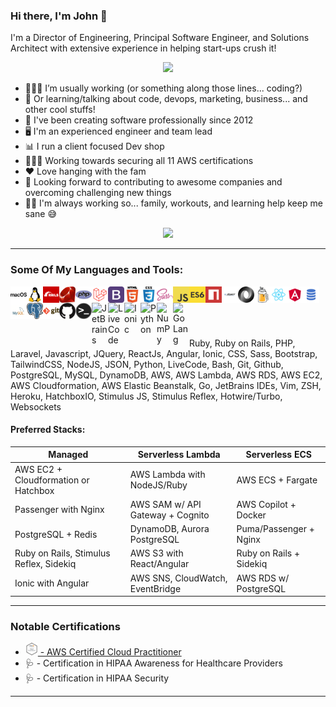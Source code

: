 ### Hi there, I'm John 👋

I'm a Director of Engineering, Principal Software Engineer, and Solutions Architect with extensive experience in helping start-ups crush it!

<p align="center"><img src="https://media.giphy.com/media/l0HlHFRbmaZtBRhXG/source.gif"></p>

- 👨🏻‍💻 I’m usually working (or something along those lines... coding?)
- 📖 Or learning/talking about code, devops, marketing, business... and other cool stuffs!
- 🍻 I've been creating software professionally since 2012
- 🖥 I'm an experienced engineer and team lead
- 📊 I run a client focused Dev shop
- 🤷🏻‍♂️ Working towards securing all 11 AWS certifications
- ♥️ Love hanging with the fam
- 🎯 Looking forward to contributing to awesome companies and overcoming challenging new things
- 🏋🏼‍️ I'm always working so... family, workouts, and learning help keep me sane 😅

<p align="center"><img src="https://raw.githubusercontent.com/jr180180/jr180180/master/workout.gif"></p>

---

### Some Of My Languages and Tools:

[<img align="left" alt="MacOS" width="26px" src="https://raw.githubusercontent.com/github/explore/80688e429a7d4ef2fca1e82350fe8e3517d3494d/topics/macos/macos.png" />][mac]
[<img align="left" alt="Linux" width="26px" src="https://raw.githubusercontent.com/github/explore/80688e429a7d4ef2fca1e82350fe8e3517d3494d/topics/linux/linux.png" />][linux]
[<img align="left" alt="Rails" width="26px" src="https://raw.githubusercontent.com/github/explore/80688e429a7d4ef2fca1e82350fe8e3517d3494d/topics/rails/rails.png" />][rails]
[<img align="left" alt="Ruby" width="26px" src="https://raw.githubusercontent.com/github/explore/80688e429a7d4ef2fca1e82350fe8e3517d3494d/topics/ruby/ruby.png" />][ruby]
[<img align="left" alt="PHP" width="26px" src="https://raw.githubusercontent.com/github/explore/80688e429a7d4ef2fca1e82350fe8e3517d3494d/topics/php/php.png" />][php]
[<img align="left" alt="Laravel" width="26px" src="https://raw.githubusercontent.com/github/explore/80688e429a7d4ef2fca1e82350fe8e3517d3494d/topics/laravel/laravel.png" />][laravel]
[<img align="left" alt="Bootstrap" width="26px" src="https://raw.githubusercontent.com/github/explore/80688e429a7d4ef2fca1e82350fe8e3517d3494d/topics/bootstrap/bootstrap.png" />][bootstrap]
[<img align="left" alt="HTML5" width="26px" src="https://raw.githubusercontent.com/github/explore/80688e429a7d4ef2fca1e82350fe8e3517d3494d/topics/html/html.png" />][html]
[<img align="left" alt="CSS3" width="26px" src="https://raw.githubusercontent.com/github/explore/80688e429a7d4ef2fca1e82350fe8e3517d3494d/topics/css/css.png" />][css]
[<img align="left" alt="Sass" width="26px" src="https://raw.githubusercontent.com/github/explore/80688e429a7d4ef2fca1e82350fe8e3517d3494d/topics/sass/sass.png" />][sass]
[<img align="left" alt="JavaScript" width="26px" src="https://raw.githubusercontent.com/github/explore/80688e429a7d4ef2fca1e82350fe8e3517d3494d/topics/javascript/javascript.png" />][javascript]
[<img align="left" alt="ES6" width="26px" src="https://raw.githubusercontent.com/github/explore/80688e429a7d4ef2fca1e82350fe8e3517d3494d/topics/es6/es6.png" />][javascript]
[<img align="left" alt="NPM" width="26px" src="https://raw.githubusercontent.com/github/explore/80688e429a7d4ef2fca1e82350fe8e3517d3494d/topics/npm/npm.png" />][npm]
[<img align="left" alt="jQuery" width="26px" src="https://raw.githubusercontent.com/github/explore/80688e429a7d4ef2fca1e82350fe8e3517d3494d/topics/jquery/jquery.png" />][jquery]
[<img align="left" alt="JSON" width="26px" src="https://raw.githubusercontent.com/github/explore/80688e429a7d4ef2fca1e82350fe8e3517d3494d/topics/json/json.png" />][json]
[<img align="left" alt="HomeBrew" width="26px" src="https://raw.githubusercontent.com/github/explore/80688e429a7d4ef2fca1e82350fe8e3517d3494d/topics/homebrew/homebrew.png" />][homebrew]
[<img align="left" alt="React" width="26px" src="https://raw.githubusercontent.com/github/explore/80688e429a7d4ef2fca1e82350fe8e3517d3494d/topics/react/react.png" />][react]
[<img align="left" alt="Angular" width="26px" src="https://raw.githubusercontent.com/github/explore/80688e429a7d4ef2fca1e82350fe8e3517d3494d/topics/angular/angular.png" />][angular]
[<img align="left" alt="SQL" width="26px" src="https://raw.githubusercontent.com/github/explore/80688e429a7d4ef2fca1e82350fe8e3517d3494d/topics/sql/sql.png" />][sql]
[<img align="left" alt="MySQL" width="26px" src="https://raw.githubusercontent.com/github/explore/80688e429a7d4ef2fca1e82350fe8e3517d3494d/topics/mysql/mysql.png" />][mysql]
[<img align="left" alt="PostgreSQL" width="26px" src="https://raw.githubusercontent.com/github/explore/80688e429a7d4ef2fca1e82350fe8e3517d3494d/topics/postgresql/postgresql.png" />][postgresql]
[<img align="left" alt="Git" width="26px" src="https://raw.githubusercontent.com/github/explore/80688e429a7d4ef2fca1e82350fe8e3517d3494d/topics/git/git.png" />][git]
[<img align="left" alt="GitHub" width="26px" src="https://raw.githubusercontent.com/github/explore/78df643247d429f6cc873026c0622819ad797942/topics/github/github.png" />][github]
[<img align="left" alt="Terminal" width="26px" src="https://raw.githubusercontent.com/github/explore/80688e429a7d4ef2fca1e82350fe8e3517d3494d/topics/terminal/terminal.png" />][unix]
[<img align="left" alt="JetBrains" width="26px" src="https://avatars0.githubusercontent.com/u/878437?s=25&v=4" />][jetbrains]
[<img align="left" alt="LiveCode" width="26px" src="https://avatars1.githubusercontent.com/u/3985749?s=25&v=4" />][livecode]
[<img align="left" alt="Ionic" width="26px" src="https://avatars0.githubusercontent.com/u/3171503?s=25&v=4" />][ionic]
[<img align="left" alt="Python" width="26px" src="https://avatars0.githubusercontent.com/u/1525981?s=25&v=4" />][python]
[<img align="left" alt="NumPy" width="26px" src="https://avatars3.githubusercontent.com/u/288276?s=25&v=4" />][numpy]
[<img align="left" alt="GoLang" width="26px" src="https://avatars1.githubusercontent.com/u/4314092?s=25&v=4" />][golang]

<br />
<br />
<br />
<br />

Ruby, Ruby on Rails, PHP, Laravel, Javascript, JQuery, ReactJs, Angular, Ionic, CSS, Sass, Bootstrap, TailwindCSS, NodeJS, JSON, Python, LiveCode, Bash, Git, Github, PostgreSQL, MySQL, DynamoDB, AWS, AWS Lambda, AWS RDS, AWS EC2, AWS Cloudformation, AWS Elastic Beanstalk, Go, JetBrains IDEs, Vim, ZSH, Heroku, HatchboxIO, Stimulus JS, Stimulus Reflex, Hotwire/Turbo, Websockets

#### Preferred Stacks:
| Managed                                 | Serverless Lambda                | Serverless ECS          |
|-----------------------------------------|----------------------------------|-------------------------|
| AWS EC2 + Cloudformation or Hatchbox    | AWS Lambda with NodeJS/Ruby      | AWS ECS + Fargate       |
| Passenger with Nginx                    | AWS SAM w/ API Gateway + Cognito | AWS Copilot + Docker    |
| PostgreSQL + Redis                      | DynamoDB, Aurora PostgreSQL      | Puma/Passenger + Nginx  |
| Ruby on Rails, Stimulus Reflex, Sidekiq | AWS S3 with React/Angular        | Ruby on Rails + Sidekiq |
| Ionic with Angular                      | AWS SNS, CloudWatch, EventBridge | AWS RDS w/ PostgreSQL   |

---

### Notable Certifications

- [<img alt="AWS Certified Cloud Practitioner" width="20px" src="https://github.com/jr180180/jr180180/blob/master/aws-certified-cloud-practitioner.png?raw=true" /> - AWS Certified Cloud Practitioner][aws_ccp]
- 🩺 - Certification in HIPAA Awareness for Healthcare Providers
- 🩺 - Certification in HIPAA Security

---

[website]: https://johnsanchez.me
[youtube]: https://www.youtube.com/channel/UC9wPK-mYxiONaPFgx_9vuMw
[mac]: https://apple.com
[linux]: https://ubuntu.com/
[rails]: https://rubyonrails.org/
[ruby]: https://www.ruby-lang.org/en/
[php]: https://www.php.net/
[laravel]: https://laravel.io/
[bootstrap]: https://getbootstrap.com/
[html]: https://developer.mozilla.org/en-US/docs/Web/HTML
[css]: https://developer.mozilla.org/en-US/docs/Web/css
[sass]: https://sass-lang.com/
[javascript]: https://developer.mozilla.org/en-US/docs/Web/javascript
[npm]: https://npmjs.com/
[jquery]: https://jquery.com/
[json]: http://www.json.org/json-en.html
[homebrew]: https://brew.sh/
[react]: https://reactjs.org/
[angular]: https://angular.io/
[sql]: https://www.sqlite.org/index.html
[mysql]: https://www.mysql.com/
[postgresql]: https://www.postgresql.org/
[git]: https://git-scm.com/
[github]: https://github.com/
[unix]: http://www.unix.org/
[jetbrains]: https://jetbrains.com
[livecode]: https://livecode.com
[ionic]: https://ionic.io/
[python]: https://www.python.org/
[numpy]: https://numpy.org/
[golang]: https://golang.org/
[aws_ccp]:https://www.credly.com/badges/8c592703-ee94-45ec-a6ae-8962f138b0b3/public_url
